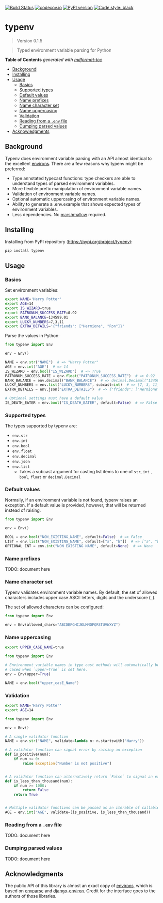 [![Build Status](<https://travis-ci.com/hukkinj1/typenv.svg?branch=master>)](<https://travis-ci.com/hukkinj1/typenv>)
[![codecov.io](<https://codecov.io/gh/hukkinj1/typenv/branch/master/graph/badge.svg>)](<https://codecov.io/gh/hukkinj1/typenv>)
[![PyPI version](<https://img.shields.io/pypi/v/typenv>)](<https://pypi.org/project/typenv>)
[![Code style: black](<https://img.shields.io/badge/code%20style-black-000000.svg>)](<https://github.com/psf/black>)

# typenv

<!--- Don't edit the version line below manually. Let bump2version do it for you. -->

> Version 0.1.5

> Typed environment variable parsing for Python

**Table of Contents**  *generated with [mdformat-toc](<https://github.com/hukkinj1/mdformat-toc>)*

<!-- mdformat-toc start --slug=github --maxlevel=6 --minlevel=2 -->

- [Background](<#background>)
- [Installing](<#installing>)
- [Usage](<#usage>)
  - [Basics](<#basics>)
  - [Supported types](<#supported-types>)
  - [Default values](<#default-values>)
  - [Name prefixes](<#name-prefixes>)
  - [Name character set](<#name-character-set>)
  - [Name uppercasing](<#name-uppercasing>)
  - [Validation](<#validation>)
  - [Reading from a `.env` file](<#reading-from-a-env-file>)
  - [Dumping parsed values](<#dumping-parsed-values>)
- [Acknowledgments](<#acknowledgments>)

<!-- mdformat-toc end -->

## Background<a name="background"></a>

Typenv does environment variable parsing with an API almost identical to the excellent [environs](<https://github.com/sloria/environs>).
There are a few reasons why typenv might be preferred:

- Type annotated typecast functions: type checkers are able to understand types of parsed environment variables.
- More flexible prefix manipulation of environment variable names.
- Validation of environment variable names.
- Optional automatic uppercasing of environment variable names.
- Ability to generate a .env.example that shows expected types of environment variables.
- Less dependencies. No [marshmallow](<https://github.com/marshmallow-code/marshmallow>) required.

## Installing<a name="installing"></a>

Installing from PyPI repository (https://pypi.org/project/typenv):

```bash
pip install typenv
```

## Usage<a name="usage"></a>

### Basics<a name="basics"></a>

Set environment variables:

```bash
export NAME='Harry Potter'
export AGE=14
export IS_WIZARD=true
export PATRONUM_SUCCESS_RATE=0.92
export BANK_BALANCE=134599.01
export LUCKY_NUMBERS=7,3,11
export EXTRA_DETAILS='{"friends": ["Hermione", "Ron"]}'
```

Parse the values in Python:

```python
from typenv import Env

env = Env()

NAME = env.str("NAME")  # => "Harry Potter"
AGE = env.int("AGE")  # => 14
IS_WIZARD = env.bool("IS_WIZARD")  # => True
PATRONUM_SUCCESS_RATE = env.float("PATRONUM_SUCCESS_RATE")  # => 0.92
BANK_BALANCE = env.decimal("BANK_BALANCE")  # => decimal.Decimal("134599.01")
LUCKY_NUMBERS = env.list("LUCKY_NUMBERS", subcast=int)  # => [7, 3, 11]
EXTRA_DETAILS = env.json("EXTRA_DETAILS")  # => {"friends": ["Hermione", "Ron"]}

# Optional settings must have a default value
IS_DEATH_EATER = env.bool("IS_DEATH_EATER", default=False)  # => False
```

### Supported types<a name="supported-types"></a>

The types supported by typenv are:

* `env.str`
* `env.int`
* `env.bool`
* `env.float`
* `env.decimal`
* `env.json`
* `env.list`
  * Takes a subcast argument for casting list items to one of `str`, `int` , `bool`, `float` or `decimal.Decimal`

### Default values<a name="default-values"></a>

Normally, if an environment variable is not found, typenv raises an exception.
If a default value is provided, however, that will be returned instead of raising.

```python
from typenv import Env

env = Env()

BOOL = env.bool("NON_EXISTING_NAME", default=False)  # => False
LIST = env.list("NON_EXISTING_NAME", default=["a", "b"])  # => ["a", "b"]
OPTIONAL_INT = env.int("NON_EXISTING_NAME", default=None)  # => None
```

### Name prefixes<a name="name-prefixes"></a>

TODO: document here

### Name character set<a name="name-character-set"></a>

Typenv validates environment variable names.
By default, the set of allowed characters includes upper case ASCII letters, digits and the underscore (`_`).

The set of allowed characters can be configured:

```python
from typenv import Env

env = Env(allowed_chars="ABCDEFGHIJKLMNOPQRSTUVWXYZ")
```

### Name uppercasing<a name="name-uppercasing"></a>

```bash
export UPPER_CASE_NAME=true
```

```python
from typenv import Env

# Environment variable names in type cast methods will automatically be upper
# cased when `upper=True` is set here.
env = Env(upper=True)

NAME = env.bool("upper_casE_Name")
```

### Validation<a name="validation"></a>

```bash
export NAME='Harry Potter'
export AGE=14
```

```python
from typenv import Env

env = Env()

# A single validator function
NAME = env.str("NAME", validate=lambda n: n.startswith("Harry"))

# A validator function can signal error by raising an exception
def is_positive(num):
    if num <= 0:
        raise Exception("Number is not positive")


# A validator function can alternatively return `False` to signal an error
def is_less_than_thousand(num):
    if num >= 1000:
        return False
    return True


# Multiple validator functions can be passed as an iterable of callables
AGE = env.int("AGE", validate=(is_positive, is_less_than_thousand))
```

### Reading from a `.env` file<a name="reading-from-a-env-file"></a>

TODO: document here

### Dumping parsed values<a name="dumping-parsed-values"></a>

TODO: document here

## Acknowledgments<a name="acknowledgments"></a>

The public API of this library is almost an exact copy of [environs](<https://github.com/sloria/environs>),
which is based on [envparse](<https://github.com/rconradharris/envparse>) and [django-environ](<https://github.com/joke2k/django-environ>).
Credit for the interface goes to the authors of those libraries.
